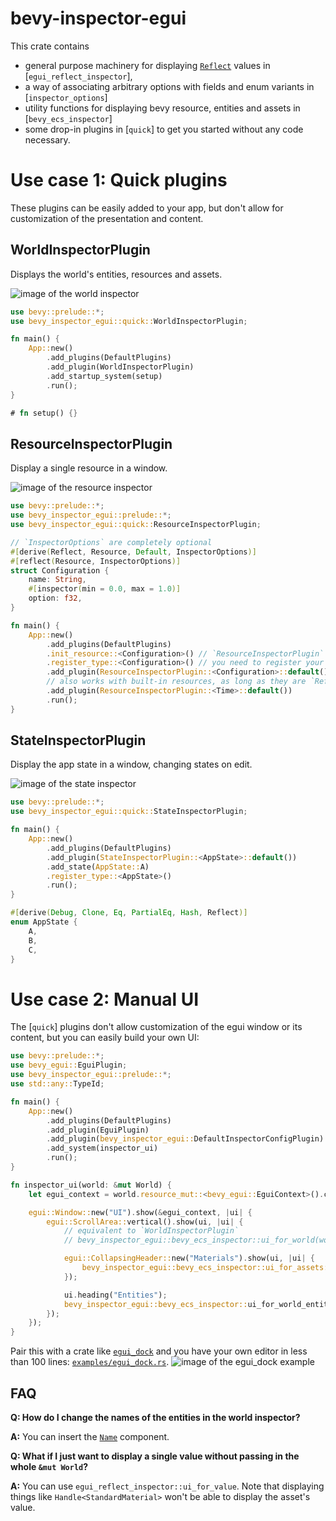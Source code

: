 # bevy-inspector-egui

This crate contains
- general purpose machinery for displaying [`Reflect`](bevy_reflect::Reflect) values in [`egui_reflect_inspector`],
- a way of associating arbitrary options with fields and enum variants in [`inspector_options`]
- utility functions for displaying bevy resource, entities and assets in [`bevy_ecs_inspector`]
- some drop-in plugins in [`quick`] to get you started without any code necessary.

# Use case 1: Quick plugins
These plugins can be easily added to your app, but don't allow for customization of the presentation and content.

## WorldInspectorPlugin
Displays the world's entities, resources and assets.

![image of the world inspector](https://raw.githubusercontent.com/jakobhellermann/bevy-inspector-egui/rework/docs/world_inspector.png)

```rust
use bevy::prelude::*;
use bevy_inspector_egui::quick::WorldInspectorPlugin;

fn main() {
    App::new()
        .add_plugins(DefaultPlugins)
        .add_plugin(WorldInspectorPlugin)
        .add_startup_system(setup)
        .run();
}

# fn setup() {}
```
## ResourceInspectorPlugin
Display a single resource in a window.

![image of the resource inspector](https://raw.githubusercontent.com/jakobhellermann/bevy-inspector-egui/rework/docs/resource_inspector.png)

```rust
use bevy::prelude::*;
use bevy_inspector_egui::prelude::*;
use bevy_inspector_egui::quick::ResourceInspectorPlugin;

// `InspectorOptions` are completely optional
#[derive(Reflect, Resource, Default, InspectorOptions)]
#[reflect(Resource, InspectorOptions)]
struct Configuration {
    name: String,
    #[inspector(min = 0.0, max = 1.0)]
    option: f32,
}

fn main() {
    App::new()
        .add_plugins(DefaultPlugins)
        .init_resource::<Configuration>() // `ResourceInspectorPlugin` won't initialize the resource
        .register_type::<Configuration>() // you need to register your type to display it
        .add_plugin(ResourceInspectorPlugin::<Configuration>::default())
        // also works with built-in resources, as long as they are `Reflect
        .add_plugin(ResourceInspectorPlugin::<Time>::default())
        .run();
}
```

## StateInspectorPlugin
Display the app state in a window, changing states on edit.

![image of the state inspector](https://raw.githubusercontent.com/jakobhellermann/bevy-inspector-egui/rework/docs/state_inspector.png)

```rust
use bevy::prelude::*;
use bevy_inspector_egui::quick::StateInspectorPlugin;

fn main() {
    App::new()
        .add_plugins(DefaultPlugins)
        .add_plugin(StateInspectorPlugin::<AppState>::default())
        .add_state(AppState::A)
        .register_type::<AppState>()
        .run();
}

#[derive(Debug, Clone, Eq, PartialEq, Hash, Reflect)]
enum AppState {
    A,
    B,
    C,
}
```

# Use case 2: Manual UI
The [`quick`] plugins don't allow customization of the egui window or its content, but you can easily build your own UI:

```rust
use bevy::prelude::*;
use bevy_egui::EguiPlugin;
use bevy_inspector_egui::prelude::*;
use std::any::TypeId;

fn main() {
    App::new()
        .add_plugins(DefaultPlugins)
        .add_plugin(EguiPlugin)
        .add_plugin(bevy_inspector_egui::DefaultInspectorConfigPlugin) // adds default options and `InspectorEguiImpl`s
        .add_system(inspector_ui)
        .run();
}

fn inspector_ui(world: &mut World) {
    let egui_context = world.resource_mut::<bevy_egui::EguiContext>().ctx_mut().clone();

    egui::Window::new("UI").show(&egui_context, |ui| {
        egui::ScrollArea::vertical().show(ui, |ui| {
            // equivalent to `WorldInspectorPlugin`
            // bevy_inspector_egui::bevy_ecs_inspector::ui_for_world(world, ui);

            egui::CollapsingHeader::new("Materials").show(ui, |ui| {
                bevy_inspector_egui::bevy_ecs_inspector::ui_for_assets::<StandardMaterial>(world, ui);
            });

            ui.heading("Entities");
            bevy_inspector_egui::bevy_ecs_inspector::ui_for_world_entities(world, ui);
        });
    });
}
```

Pair this with a crate like [`egui_dock`](https://docs.rs/egui_dock/latest/egui_dock/) and you have your own editor in less than 100 lines: [`examples/egui_dock.rs`](https://github.com/jakobhellermann/bevy-inspector-egui/blob/rework/crates/bevy-inspector-egui/examples/egui_dock.rs).
![image of the egui_dock example](https://raw.githubusercontent.com/jakobhellermann/bevy-inspector-egui/rework/docs/egui_dock.png)


## FAQ

**Q: How do I change the names of the entities in the world inspector?**

**A:** You can insert the [`Name`](https://docs.rs/bevy_core/latest/Name) component.

**Q: What if I just want to display a single value without passing in the whole `&mut World`?**

**A:** You can use `egui_reflect_inspector::ui_for_value`. Note that displaying things like `Handle<StandardMaterial>` won't be able to display the asset's value.
